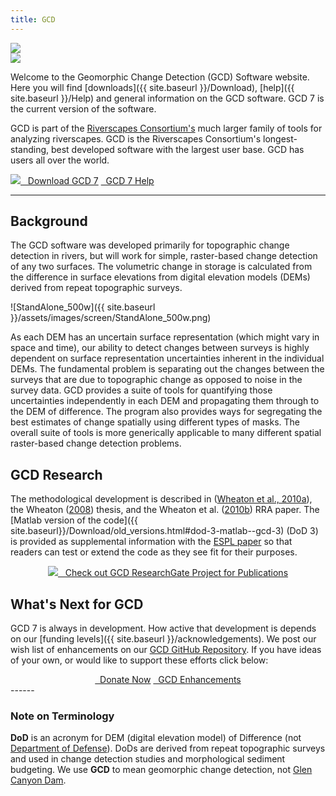 ```yaml
---
title: GCD
---
```


<div class="float-right">
<img src="{{ site.baseurl }}/assets/images/GCD_SplashLogo_200.png">
<br>
<a href="https://riverscapes.xyz"><img src="{{ site.baseurl }}/assets/images/logos/RiverscapesConsortium_Logo_Black_BHS_200w.png"></a></div>

Welcome to the Geomorphic Change Detection (GCD) Software website. Here you will find [downloads]({{ site.baseurl }}/Download), [help]({{ site.baseurl }}/Help) and general information on the GCD software. GCD 7 is the current version of the software.

GCD is part of the [Riverscapes Consortium's](https://riverscapes.xyz) much larger family of tools for analyzing riverscapes.  GCD is the Riverscapes Consortium's  longest-standing, best developed software with the largest user base. GCD has users all over the world. 

<a class="button large" href="{{ site.baseurl }}/Download">
        <img src="{{ site.baseurl}}/assets/images/icons/GCDAddIn.png">
        &nbsp;&nbsp;Download GCD 7</a>
<a class="button large" href="{{ site.baseurl}}/Help"> <i class="fa fa-question-circle"></i>&nbsp;&nbsp;GCD 7 Help</a>



------

## Background

The GCD software was developed primarily for topographic change detection in rivers, but will work for simple, raster-based change detection of any two surfaces. The volumetric change in storage is calculated from the difference in surface elevations from digital elevation models (DEMs) derived from repeat topographic surveys. 

![StandAlone_500w]({{ site.baseurl }}/assets/images/screen/StandAlone_500w.png)

As each DEM has an uncertain surface representation (which might vary in space and time), our ability to detect changes between surveys is highly dependent on surface representation uncertainties inherent in the individual DEMs. The fundamental problem is separating out the changes between the surveys that are due to topographic change as opposed to noise in the survey data. GCD provides a suite of tools for quantifying those uncertainties independently in each DEM and propagating them through to the DEM of difference. The program also provides ways for segregating the best estimates of change spatially using different types of masks. The overall suite of tools is more generically applicable to many different spatial raster-based change detection problems.

## GCD Research

The methodological development is described in ([Wheaton et al., 2010a](http://dx.doi.org/10.1002/esp.1886)), the Wheaton ([2008](http://sites.google.com/a/joewheaton.org/www/Home/research/projects-1/morphological-sediment-budgeting/phdthesis)) thesis, and the Wheaton et al. ([2010b](http://dx.doi.org/10.1002/rra.1305)) RRA paper. The [Matlab version of the code]({{ site.baseurl}}/Download/old_versions.html#dod-3-matlab--gcd-3) (DoD 3) is provided as supplemental information with the [ESPL paper](http://dx.doi.org/10.1002/esp.1886) so that readers can test or extend the code as they see fit for their purposes.

<div align="center">
	<a class="hollow button" href="https://www.researchgate.net/project/Geomorphic-Change-Detection" ><img src="{{ site.baseurl }}/assets/images/icons/ResearchGate_Icon.png">&nbsp;&nbsp; Check out GCD ResearchGate Project for Publications</a>
</div>

## What's Next for GCD

GCD 7 is always in development. How active that development is depends on our [funding levels]({{ site.baseurl }}/acknowledgements). We post our wish list of enhancements on our [GCD GitHub Repository](https://github.com/Riverscapes/gcd/issues?q=is%3Aopen+is%3Aissue+label%3Aenhancement).  If you have ideas of your own, or would like to support these efforts click below:
<div align="center">
	<a class="button success" href="{{ site.baseurl}}/Download/future-feature-request#want-to-donate-to-the-cause" ><i class="fa fa-paypal"></i>&nbsp;&nbsp;Donate Now</a>
	<a class="hollow button" href="{{ site.baseurl}}/Download/future-feature-request#making-feature-requests" ><i class="fa fa-lightbulb-o"></i>&nbsp;&nbsp;GCD Enhancements</a>
</div>
------

### Note on Terminology

**DoD** is an acronym for DEM (digital elevation model) of Difference (not [Department of Defense](https://www.defense.gov/)). DoDs are derived from repeat topographic surveys and used in change detection studies and morphological sediment budgeting. We use **GCD** to mean geomorphic change detection, not [Glen Canyon Dam](https://www.usbr.gov/uc/rm/crsp/gc).
